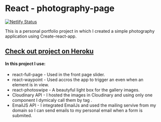 <h1>React - photography-page </h1>

[![Netlify Status](https://api.netlify.com/api/v1/badges/30ab142f-1906-4658-af50-a13f4462ac05/deploy-status)](https://app.netlify.com/sites/iliyan-tsachev-live/deploys)

<p>This is a personal portfolio project in which I created a simple photography application using Create-react-app.</p>

<a href="http://iliyantsachev-live.herokuapp.com/"  target="blank"><h2>Check out project on Heroku</h2></a>

<h4>In this project I use:</h4>

<ul>

<li>react-full-page - Used in the front page slider.</li>
<li>react-waypoint - Used accros the app to trigger an even when an element is in view.</li>
<li>react-photoswipe - A beautyful light box for the gallery images.</li>
<li>Cloudinary API - I hosted the images in Cloudinary and using only one component I dymicaly call them by tag .</li>
<li>EmailJS API - I integrated EmailJs and used the mailing servive from my domain so I can send emails to my personal email when a form is submited.</li>

</ul>

<h2></h2>
